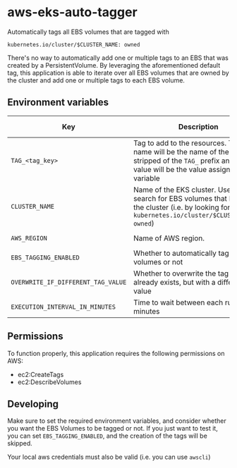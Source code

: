 # aws-eks-auto-tagger

Automatically tags all EBS volumes that are tagged with 

```
kubernetes.io/cluster/$CLUSTER_NAME: owned
```

There's no way to automatically add one or multiple tags to an EBS that was created by a PersistentVolume.
By leveraging the aforementioned default tag, this application is able to iterate over all EBS volumes that are owned by the cluster and add one or multiple tags to each EBS volume.


## Environment variables

| Key                                | Description | Default value |
| ---------------------------------- | ----------- | ------------- |
| `TAG_<tag_key>`                    | Tag to add to the resources. The tag name will be the name of the variable stripped of the `TAG_` prefix and the tag value will be the value assigned to the variable | N/A |
| `CLUSTER_NAME`                     | Name of the EKS cluster. Used to search for EBS volumes that belong to the cluster (i.e. by looking for the tag `kubernetes.io/cluster/$CLUSTER_NAME: owned`) | `""` required |
| `AWS_REGION`                       | Name of AWS region. | `""` required |
| `EBS_TAGGING_ENABLED`              | Whether to automatically tag EBS volumes or not | `true` |
| `OVERWRITE_IF_DIFFERENT_TAG_VALUE` | Whether to overwrite the tag if it already exists, but with a different value | `false` |
| `EXECUTION_INTERVAL_IN_MINUTES`    | Time to wait between each run in minutes | `10` |


## Permissions

To function properly, this application requires the following permissions on AWS:
- ec2:CreateTags
- ec2:DescribeVolumes


## Developing

Make sure to set the required environment variables, and consider whether you want
the EBS Volumes to be tagged or not. 
If you just want to test it, you can set `EBS_TAGGING_ENABLED`, and the creation of the tags will be skipped.

Your local aws credentials must also be valid (i.e. you can use `awscli`)
